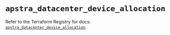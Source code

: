 # `apstra_datacenter_device_allocation`

Refer to the Terraform Registry for docs: [`apstra_datacenter_device_allocation`](https://registry.terraform.io/providers/juniper/apstra/0.94.0/docs/resources/datacenter_device_allocation).
